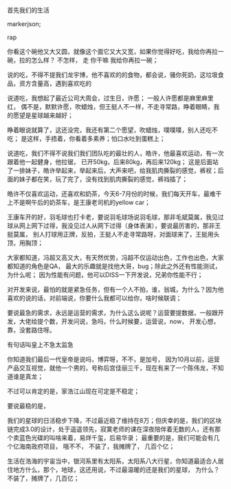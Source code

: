 首先我们的生活

markerjson;

rap

你看这个碗他又大又圆，就像这个面它又大又宽，如果你觉得好吃，我给你再拉一碗，拉的怎么样？
不怎样， 
走
你干嘛
我给你再拉一碗；


说的吃，不得不提我们龙宇博，他不喜欢的的食物，都会说，骚你死奶，这垃圾食品，资方含量高，遇到喜欢吃的

说道吃，我想起了最近公司大周会，过生日，许愿； 一般人许愿都是麻里麻里红，
偶不是，默默许愿，吹蜡烛，但王挺人不一样，不走寻常路，睁着眼睛，我的愿望是星球越来越好；

睁着眼说就算了，这还没完，我还有第二个愿望，吹蜡烛，噗噗噗，别人还吃不吃；
是这样，手捂着，你看着多素养；怕口水吐到蛋糕上；

说道吃，我们不得不说我们我们团队吃的最壮的人，皓许，他最喜欢运动，有一次跟着他一起健身，他拉锯， 已开50kg，后来80kg，再后来120kg； 这是后面站了一排妹子，皓许举起来，举起来后，大声来吧，给我肌肉撕裂的感觉，裤衩；后面的妹子都在笑，玩了完了，没有找到肌肉撕裂的感觉，裤裆插了；

皓许不仅喜欢运动，还喜欢和奶茶，今天6-7月份的时候，我们每天开车，最难干上不是啊午后的奶茶车，是王康老司机的yellow car；

王康车开的好，羽毛球也打卡老，要说羽毛球场说羽毛球，那非毛斌莫属，我见过球从网上网下过得，我没见过人从网下过得（身体表演），要说最厉害的，那非王挺莫属，
别人打球用正牌，反拍，王挺人不走寻常路呀，对面球来了，王挺用头顶，用胸顶；


大家都知道，冯超又高又大，有天然优势，冯超不仅运动出色，工作也出色，大家都知道的角色是QA， 最大的乐趣就是找他大哥，bug；除此之外还有性能测试，为什么呢；
因为性能有问题，他可以DISS一下开发说，兄弟你性能不行；


对开发来说，最怕的就是紧急任务，但有一个人不拍，谁，翁城，为什么？因为他喜欢的说的话，对前端说，你要什么我都可以给你，啥时候联调；


要说最急的需求，永远是运营的需求，为什么这么说呢？运营要提数据，一般跟开发，大佬给提个数，开发问说，急吗，什么时候要，运营说，now， 开发心想，靠，没套路住呀。


有句话叫皇上不急太监急

你知道我们最后一代皇帝是说吗，博弈呀，不不，是加号， 因为10月以前，运营产品交互视觉，就他一个男的，号称后宫佳丽三千，现在有来了一个陈伟龙，不知道谁是真龙；


不过可以肯定的是，家浩江山现在可定是不稳定；

要说最稳的是，

我们的星球的日活稳步下降，不过最近稳了维持在8万；但庆幸的是，我们的区块链完成3.0的设计，处于遥遥领先，寂寞老师的课在深夜陪伴着无数的人，还有那个卖蓝色光碟的叫啥来着，易烊千玺，后易华录；
最重要的是，我们可能会有几个亿海南政府项目， 哦不不， 不装了，我摊牌了， 几百个亿；


生活在浩海的宇宙当中，银河系里有太阳系，太阳系八大行星，你知道最适合人居住地方什么，那个，地球，这还用说，不过最温暖的还是我们的星球， 为什么？
不装了，摊牌了，几百亿；





